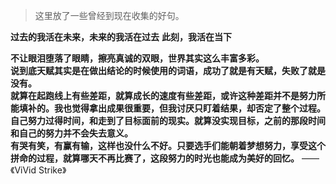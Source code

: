 >这里放了一些曾经到现在收集的好句。

**过去的我活在未来，未来的我活在过去**
**此刻，我活在当下**

**不让眼泪堕落了眼睛，擦亮真诚的双眼，世界其实这么丰富多彩。**            
**说到底天赋其实是在做出结论的时候使用的词语，成功了就是有天赋，失败了就是没有。**                     
**就算在起跑线上有些差距，就算成长的速度有些差距，或许这种差距并不是努力所能填补的。我也觉得拿出成果很重要，但我讨厌只盯着结果，却否定了整个过程。**                           
**自己努力过得时间，和走到了目标面前的现实。就算没实现目标，之前的那段时间和自己的努力并不会失去意义。**                                
**有哭有笑，有赢有输，这样也没什么不好。只要选手们能朝着梦想努力，享受这个拼命的过程，就算哪天不再比赛了，这段努力的时光也能成为美好的回忆。**
                                                       —— 《ViVid Strike》
